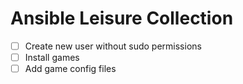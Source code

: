 # Ansible Leisure Collection

- [ ] Create new user without sudo permissions
- [ ] Install games
- [ ] Add game config files
